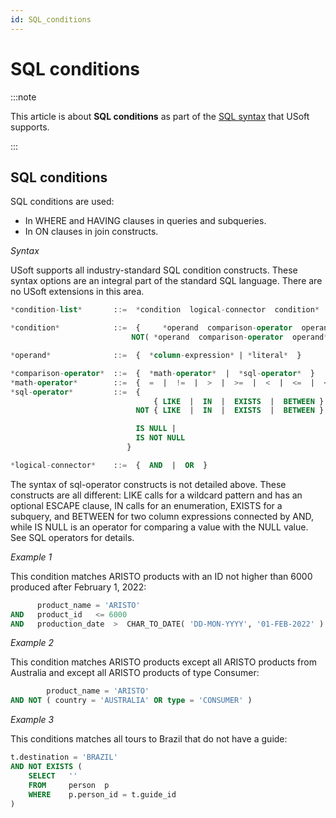 ```yaml
---
id: SQL_conditions
---
```


# SQL conditions




:::note

This article is about **SQL conditions** as part of the [SQL syntax](/Modeller_and_Rules_Engine/SQL_syntax) that USoft supports.

:::

## **SQL conditions**

SQL conditions are used:

- In WHERE and HAVING clauses in queries and subqueries.
- In ON clauses in join constructs.

*Syntax*

USoft supports all industry-standard SQL condition constructs. These syntax options are an integral part of the standard SQL language. There are no USoft extensions in this area.

```sql
*condition-list*       ::=  *condition  logical-connector  condition* ...

*condition*            ::=  {     *operand  comparison-operator  operand*    |
                           NOT( *operand  comparison-operator  operand* )  }

*operand*              ::=  {  *column-expression* | *literal*  }

*comparison-operator*  ::=  {  *math-operator*  |  *sql-operator*  }
*math-operator*        ::=  {  =  |  !=  |  >  |  >=  |  <  |  <=  |  <>  }
*sql-operator*         ::=  {  
                                { LIKE  |  IN  |  EXISTS  |  BETWEEN } |
                            NOT { LIKE  |  IN  |  EXISTS  |  BETWEEN } |

                            IS NULL |
                            IS NOT NULL
                          }

*logical-connector*    ::=  {  AND  |  OR  }
```

The syntax of sql-operator constructs is not detailed above. These constructs are all different: LIKE calls for a wildcard pattern and has an optional ESCAPE clause, IN calls for an enumeration, EXISTS for a subquery, and BETWEEN for two column expressions connected by AND, while IS NULL is an operator for comparing a value with the NULL value. See SQL operators for details.

*Example 1*

This condition matches ARISTO products with an ID not higher than 6000 produced after February 1, 2022:

```sql
      product_name = 'ARISTO'
AND   product_id   <= 6000
AND   production_date  >  CHAR_TO_DATE( 'DD-MON-YYYY', '01-FEB-2022' )
```

*Example 2*

This condition matches ARISTO products except all ARISTO products from Australia and except all ARISTO products of type Consumer:

```sql
        product_name = 'ARISTO'
AND NOT ( country = 'AUSTRALIA' OR type = 'CONSUMER' )
```

*Example 3*

This conditions matches all tours to Brazil that do not have a guide:

```sql
t.destination = 'BRAZIL'
AND NOT EXISTS (
    SELECT   ''
    FROM     person  p
    WHERE    p.person_id = t.guide_id
)
```

 